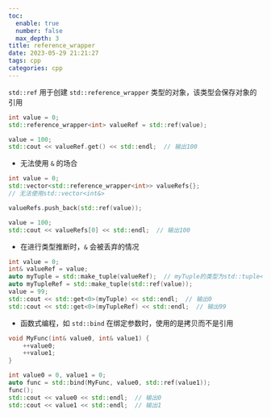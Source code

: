 ```yaml
---
toc:
  enable: true
  number: false
  max_depth: 3
title: reference_wrapper
date: 2023-05-29 21:21:27
tags: cpp
categories: cpp
---
```


`std::ref` 用于创建 `std::reference_wrapper` 类型的对象，该类型会保存对象的引用

```cpp
int value = 0;
std::reference_wrapper<int> valueRef = std::ref(value);

value = 100;
std::cout << valueRef.get() << std::endl;  // 输出100
```

- 无法使用 `&` 的场合

```cpp
int value = 0;
std::vector<std::reference_wrapper<int>> valueRefs{};
// 无法使用std::vector<int&>

valueRefs.push_back(std::ref(value));

value = 100;
std::cout << valueRefs[0] << std::endl;  // 输出100
```

- 在进行类型推断时，`&` 会被丢弃的情况

```cpp
int value = 0;
int& valueRef = value;
auto myTuple = std::make_tuple(valueRef);  // myTuple的类型为std::tuple<int>，&被丢弃
auto myTupleRef = std::make_tuple(std::ref(value));
value = 99;
std::cout << std::get<0>(myTuple) << std::endl;  // 输出0
std::cout << std::get<0>(myTupleRef) << std::endl;  // 输出99
```

- 函数式编程，如 `std::bind` 在绑定参数时，使用的是拷贝而不是引用

```cpp
void MyFunc(int& value0, int& value1) {
    ++value0;
    ++value1;
}

int value0 = 0, value1 = 0;
auto func = std::bind(MyFunc, value0, std::ref(value1));
func();
std::cout << value0 << std::endl;  // 输出0
std::cout << value1 << std::endl;  // 输出1
```
